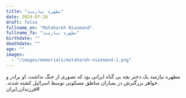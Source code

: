 ```yaml
---
title: "مطهره نیازمند"
date: 2024-07-26
draft: false
fullname_en: "Motahareh Niazmand"
fullname_fa: "مطهره نیازمند"
birthdate: ""
deathdate: ""
age: ""
images:
  - "/images/memorials/motahareh-niazmand-1.png"
---
```


مطهره نیازمند یک دختر بچه بی گناه ایرانی بود که تصوری از جنگ نداشت. او برادر و خواهر بزرگترش در بمباران مناطق مسکونی توسط اسرائیل کشته شدند. #فرزندان_ایران
